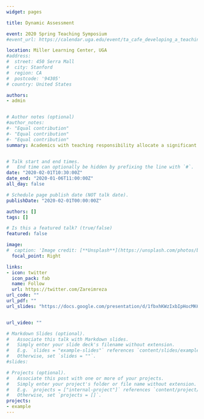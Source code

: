 ```yaml
---
widget: pages

title: Dynamic Assessment

event: 2020 Spring Teaching Symposium
#event_url: https://calendar.uga.edu/event/ta_cafe_developing_a_teaching_portfolio#.X-WXw9hKiCg

location: Miller Learning Center, UGA
#address:
#  street: 450 Serra Mall
#  city: Stanford
#  region: CA
#  postcode: '94305'
# country: United States

authors:
- admin


# Author notes (optional)
#author_notes:
#- "Equal contribution"
#- "Equal contribution"
#- "Equal contribution"
summary: Academics with teaching responsibility allocate a significant time to the preparation of problems, answers, and grading. Moreover, creating an informative assessment and encouraging students to collaborate, but submit their works is a concern of most instructors. On the other hand, students need examples and practice tests to learn, and the more they practice the more successful they are. R/exam Package can be used to convert the static questions into dynamic questions and then by a random selection of these dynamic questions, the program creates dynamic quizzes, tests and assignments to address these issues. The assessment designer can choose the type of problems such as single choice, multiple-choice, fill in the blank, short and long answers. The solutions are created automatically, and grading is done by the program as well. An instructor can use this method for both in-class and online courses since the output can be a PDF, HTML or zipped files ready to be imported into different online learning systems.


# Talk start and end times.
#   End time can optionally be hidden by prefixing the line with `#`.
date: "2020-02-01T10:30:00Z"
date_end: "2020-01-06T11:00:00Z"
all_day: false

# Schedule page publish date (NOT talk date).
publishDate: "2020-02-01T00:00:00Z"

authors: []
tags: []

# Is this a featured talk? (true/false)
featured: false

image:
#  caption: 'Image credit: [**Unsplash**](https://unsplash.com/photos/bzdhc5b3Bxs)'
  focal_point: Right

links:
- icon: twitter
  icon_pack: fab
  name: Follow
  url: https://twitter.com/Zareimreza
url_code: ""
url_pdf: ""
url_slides: "https://docs.google.com/presentation/d/1fbxhKWzIxbIpHocMK6tPNNBKa_-ZrV6DlSFxqCxeCgs/edit?usp=sharing"


url_video: ""

# Markdown Slides (optional).
#   Associate this talk with Markdown slides.
#   Simply enter your slide deck's filename without extension.
#   E.g. `slides = "example-slides"` references `content/slides/example-slides.md`.
#   Otherwise, set `slides = ""`.
#slides: 

# Projects (optional).
#   Associate this post with one or more of your projects.
#   Simply enter your project's folder or file name without extension.
#   E.g. `projects = ["internal-project"]` references `content/project/deep-learning/index.md`.
#   Otherwise, set `projects = []`.
projects:
- example
---
```

